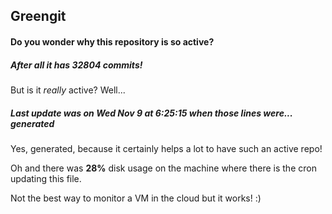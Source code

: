 ## Greengit

#### Do you wonder why this repository is so active?

##### After all it has 32804 commits!

But is it *really* active? Well...

##### Last update was on Wed Nov 9 at 6:25:15 when those lines were... generated

Yes, generated, because it certainly helps a lot to have such an active repo!

Oh and there was **28%** disk usage on the machine
where there is the cron updating this file.

Not the best way to monitor a VM in the cloud but it works! :)

